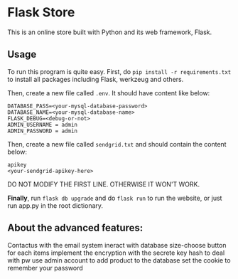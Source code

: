 Flask Store
===
This is an online store built with Python and its web framework, Flask.

## Usage
To run this program is quite easy. First, do `pip install -r requirements.txt` to install all packages including Flask, 
werkzeug and others.

Then, create a new file called `.env`. It should have content like below:
```text
DATABASE_PASS=<your-mysql-database-password>
DATABASE_NAME=<your-mysql-database-name>
FLASK_DEBUG=<debug-or-not>
ADMIN_USERNAME = admin
ADMIN_PASSWORD = admin

```

Then, create a new file called `sendgrid.txt` and should contain the content below:
```text
apikey
<your-sendgrid-apikey-here>
```

DO NOT MODIFY THE FIRST LINE. OTHERWISE IT WON'T WORK.

**Finally**, run `flask db upgrade` and do `flask run` to run the website, or just run app.py in the root dictionary.







## About the advanced features:

Contactus with the email system
ineract with database
size-choose button for each items
implement the encryption with the secrete key
hash to deal with pw
use admin account to add product to the database
set the cookie to remember your password
